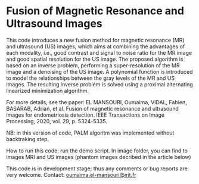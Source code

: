 # Fusion of Magnetic Resonance and Ultrasound Images

This code introduces a new fusion method for magnetic resonance (MR) and ultrasound (US) images, which aims at combining the advantages of each modality, i.e., good contrast and signal to noise ratio for the MR image and good spatial resolution for the US image. The proposed algorithm is based on an inverse problem, performing a  super-resolution of the MR image and a denoising of the US image. A polynomial function is introduced to model the relationships between the gray levels of the MR and US images. The resulting inverse problem is solved using a proximal alternating linearized minimization algorithm.

For more details, see the paper: 
EL MANSOURI, Oumaima, VIDAL, Fabien, BASARAB, Adrian, et al. Fusion of magnetic resonance and ultrasound images for endometriosis detection. IEEE Transactions on Image Processing, 2020, vol. 29, p. 5324-5335.

NB: in this version of code, PALM algoritm was implemented without backtraking step.

How to run this code: run the demo script. In image folder, you can find to images MRI and US images (phantom images decribed in the article below)

This code is in development stage; thus any comments or bug reports are very welcome.
Contact: oumaima.el-mansouri@irit.fr
